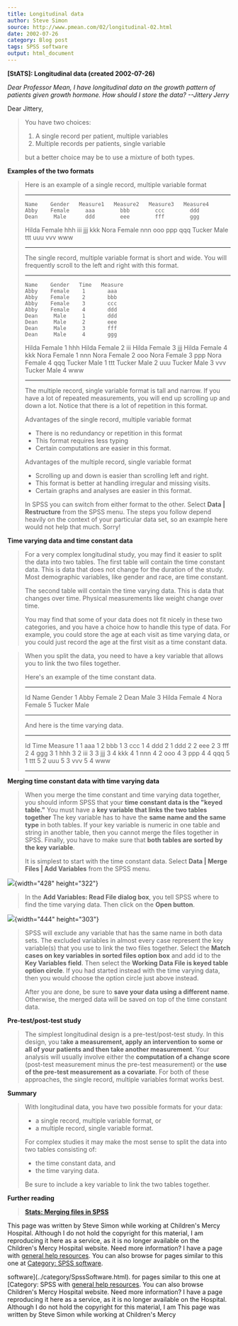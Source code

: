 ```yaml
---
title: Longitudinal data
author: Steve Simon
source: http://www.pmean.com/02/longitudinal-02.html
date: 2002-07-26
category: Blog post
tags: SPSS software
output: html_document
---
```

****[StATS]:** Longitudinal data (created
2002-07-26)**

*Dear Professor Mean, I have longitudinal data on the growth pattern of
patients given growth hormone. How should I store the data? \--Jittery
Jerry*

Dear Jittery,

> You have two choices:
>
> 1.  A single record per patient, multiple variables
> 2.  Multiple records per patients, single variable
>
> but a better choice may be to use a mixture of both types.

**Examples of the two formats**

> Here is an example of a single record, multiple variable format
>
>   -------- -------- ---------- ---------- ---------- ----------
>     Name    Gender   Measure1   Measure2   Measure3   Measure4
>     Abby    Female     aaa        bbb        ccc        ddd
>     Dean     Male      ddd        eee        fff        ggg
>    Hilda    Female     hhh        iii        jjj        kkk
>     Nora    Female     nnn        ooo        ppp        qqq
>    Tucker    Male      ttt        uuu        vvv        www
>   -------- -------- ---------- ---------- ---------- ----------
>
> The single record, multiple variable format is short and wide. You
> will frequently scroll to the left and right with this format.
>
>   -------- -------- ------ ---------
>     Name    Gender   Time   Measure
>     Abby    Female    1       aaa
>     Abby    Female    2       bbb
>     Abby    Female    3       ccc
>     Abby    Female    4       ddd
>     Dean     Male     1       ddd
>     Dean     Male     2       eee
>     Dean     Male     3       fff
>     Dean     Male     4       ggg
>    Hilda    Female    1       hhh
>    Hilda    Female    2       iii
>    Hilda    Female    3       jjj
>    Hilda    Female    4       kkk
>     Nora    Female    1       nnn
>     Nora    Female    2       ooo
>     Nora    Female    3       ppp
>     Nora    Female    4       qqq
>    Tucker    Male     1       ttt
>    Tucker    Male     2       uuu
>    Tucker    Male     3       vvv
>    Tucker    Male     4       www
>   -------- -------- ------ ---------
>
> The multiple record, single variable format is tall and narrow. If you
> have a lot of repeated measurements, you will end up scrolling up and
> down a lot. Notice that there is a lot of repetition in this format.
>
> Advantages of the single record, multiple variable format
>
> -   There is no redundancy or repetition in this format
> -   This format requires less typing
> -   Certain computations are easier in this format.
>
> Advantages of the multiple record, single variable format
>
> -   Scrolling up and down is easier than scrolling left and right.
> -   This format is better at handling irregular and missing visits.
> -   Certain graphs and analyses are easier in this format.
>
> In SPSS you can switch from either format to the other. Select **Data
> \| Restructure** from the SPSS menu. The steps you follow depend
> heavily on the context of your particular data set, so an example here
> would not help that much. Sorry!

**Time varying data and time constant data**

> For a very complex longitudinal study, you may find it easier to split
> the data into two tables. The first table will contain the time
> constant data. This is data that does not change for the duration of
> the study. Most demographic variables, like gender and race, are time
> constant.
>
> The second table will contain the time varying data. This is data that
> changes over time. Physical measurements like weight change over time.
>
> You may find that some of your data does not fit nicely in these two
> categories, and you have a choice how to handle this type of data. For
> example, you could store the age at each visit as time varying data,
> or you could just record the age at the first visit as a time constant
> data.

> When you split the data, you need to have a key variable that allows
> you to link the two files together.
>
> Here\'s an example of the time constant data.
>
>   ---- -------- --------
>    Id    Name    Gender
>    1     Abby    Female
>    2     Dean     Male
>    3    Hilda    Female
>    4     Nora    Female
>    5    Tucker    Male
>   ---- -------- --------
>
> And here is the time varying data.
>
>   ---- ------ ---------
>    Id   Time   Measure
>    1     1       aaa
>    1     2       bbb
>    1     3       ccc
>    1     4       ddd
>    2     1       ddd
>    2     2       eee
>    2     3       fff
>    2     4       ggg
>    3     1       hhh
>    3     2       iii
>    3     3       jjj
>    3     4       kkk
>    4     1       nnn
>    4     2       ooo
>    4     3       ppp
>    4     4       qqq
>    5     1       ttt
>    5     2       uuu
>    5     3       vvv
>    5     4       www
>   ---- ------ ---------
>
**Merging time constant data with time varying data**

> When you merge the time constant and time varying data together, you
> should inform SPSS that your **time constant data is the \"keyed
> table.\"** You must have a **key variable that links the two tables
> together** The key variable has to have the **same name and the same
> type** in both tables. If your key variable is numeric in one table
> and string in another table, then you cannot merge the files together
> in SPSS. Finally, you have to make sure that **both tables are sorted
> by the key variable**.
>
> It is simplest to start with the time constant data. Select **Data \|
> Merge Files \| Add Variables** from the SPSS menu.

![](images/longitudinal1.gif){width="428" height="322"}

> In the **Add Variables: Read File dialog box**, you tell SPSS where to
> find the time varying data. Then click on the **Open button**.

![](images/longitudinal2.gif){width="444" height="303"}

> SPSS will exclude any variable that has the same name in both data
> sets. The excluded variables in almost every case represent the key
> variable(s) that you use to link the two files together. Select the
> **Match cases on key variables in sorted files option box** and add id
> to the **Key Variables field**. Then select the **Working Data File is
> keyed table option circle**. If you had started instead with the time
> varying data, then you would choose the option circle just above
> instead.
>
> After you are done, be sure to **save your data using a different
> name**. Otherwise, the merged data will be saved on top of the time
> constant data.

**Pre-test/post-test study**

> The simplest longitudinal design is a pre-test/post-test study. In
> this design, you t**ake a measurement, apply an intervention to some
> or all of your patients and then take another measurement**. Your
> analysis will usually involve either the **computation of a change
> score** (post-test measurement minus the pre-test measurement) or the
> **use of the pre-test measurement as a covariate**. For both of these
> approaches, the single record, multiple variables format works best.

**Summary**

> With longitudinal data, you have two possible formats for your data:
>
> -   a single record, multiple variable format, or
> -   a multiple record, single variable format.
>
> For complex studies it may make the most sense to split the data into
> two tables consisting of:
>
> -   the time constant data, and
> -   the time varying data.
>
> Be sure to include a key variable to link the two tables together.

**Further reading**

> **[Stats: Merging files in SPSS](../99/merging.html)**

This page was written by Steve Simon while working at Children\'s Mercy
Hospital. Although I do not hold the copyright for this material, I am
reproducing it here as a service, as it is no longer available on the
Children\'s Mercy Hospital website. Need more information? I have a page
with [general help resources](../GeneralHelp.html). You can also browse
for pages similar to this one at [Category: SPSS
software](../category/SpssSoftware.html).
<!---More--->
software](../category/SpssSoftware.html).
for pages similar to this one at [Category: SPSS
with [general help resources](../GeneralHelp.html). You can also browse
Children\'s Mercy Hospital website. Need more information? I have a page
reproducing it here as a service, as it is no longer available on the
Hospital. Although I do not hold the copyright for this material, I am
This page was written by Steve Simon while working at Children\'s Mercy

<!---Do not use
****[StATS]:** Longitudinal data (created
This page was written by Steve Simon while working at Children\'s Mercy
Hospital. Although I do not hold the copyright for this material, I am
reproducing it here as a service, as it is no longer available on the
Children\'s Mercy Hospital website. Need more information? I have a page
with [general help resources](../GeneralHelp.html). You can also browse
for pages similar to this one at [Category: SPSS
software](../category/SpssSoftware.html).
--->

